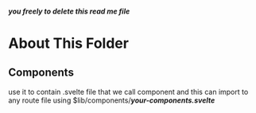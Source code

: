 ##### _*you freely to delete this read me file*_
# About This Folder
## Components
use it to contain .svelte file that we call component and this can import to any route file using $lib/components/_**your-components.svelte**_